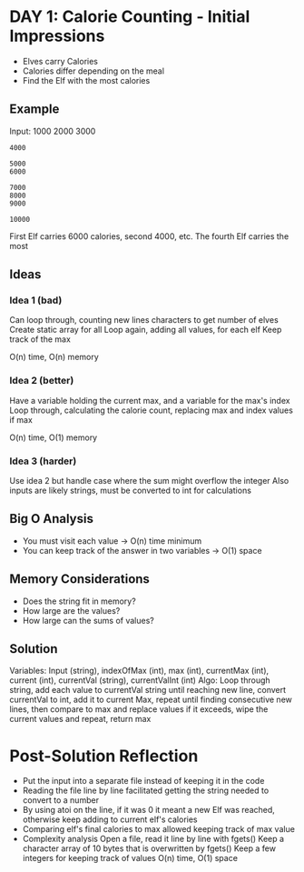 # DAY 1: Calorie Counting - Initial Impressions

- Elves carry Calories
- Calories differ depending on the meal
- Find the Elf with the most calories

## Example

Input:
	1000
	2000
	3000

	4000

	5000
	6000

	7000
	8000
	9000

	10000

First Elf carries 6000 calories, second 4000, etc.
The fourth Elf carries the most

## Ideas

### Idea 1 (bad)
Can loop through, counting new lines characters to get number of elves
Create static array for all
Loop again, adding all values, for each elf
Keep track of the max

O(n) time, O(n) memory

### Idea 2 (better)
Have a variable holding the current max, and a variable for the max's index
Loop through, calculating the calorie count, replacing max and index values if max

O(n) time, O(1) memory

### Idea 3 (harder)
Use idea 2 but handle case where the sum might overflow the integer
Also inputs are likely strings, must be converted to int for calculations

## Big O Analysis
- You must visit each value -> O(n) time minimum
- You can keep track of the answer in two variables -> O(1) space 

## Memory Considerations
- Does the string fit in memory?
- How large are the values?
- How large can the sums of values?

## Solution
Variables: Input (string), indexOfMax (int), max (int), currentMax (int), current (int), currentVal (string), currentValInt (int)
Algo: Loop through string, add each value to currentVal string until reaching new line, convert currentVal to int, add it to current Max, repeat until finding consecutive new lines, then compare to max and replace values if it exceeds, wipe the current values and repeat, return max 

# Post-Solution Reflection
- Put the input into a separate file instead of keeping it in the code
- Reading the file line by line facilitated getting the string needed to convert to a number
- By using atoi on the line, if it was 0 it meant a new Elf was reached, otherwise keep adding to current elf's calories
- Comparing elf's final calories to max allowed keeping track of max value
- Complexity analysis
	Open a file, read it line by line with fgets()
	Keep a character array of 10 bytes that is overwritten by fgets()
	Keep a few integers for keeping track of values
	O(n) time, O(1) space 
